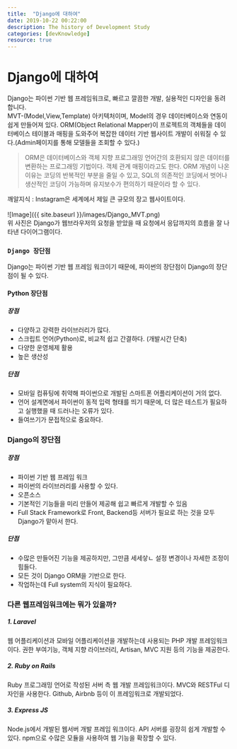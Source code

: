 ```yaml
---
title:  "Django에 대하여"
date: 2019-10-22 00:22:00
description: The history of Development Study
categories: [devKnowledge]
resource: true
---
```

# Django에 대하여
Django는 파이썬 기반 웹 프레임워크로, 빠르고 깔끔한 개발, 실용적인 디자인을 동려합니다. <br>
MVT-(Model,View,Template) 아키텍처이며, Model의 경우 데이터베이스와 연동이 쉽게 만들어져 있다.
ORM(Object Relational Mapper)이 프로젝트의 객체들을 데이터베이스 테이블과 매핑을 도와주어 복잡한 데이터 기반 웹사이트 개발이 쉬워질 수 있다.(Admin페이지를 통해 모델들을 조회할 수 있다.)<br>

> ORM은 데이터베이스와 객체 지향 프로그래밍 언어간의 호환되지 않은 데이터를 변환하는 프로그래밍 기법이다. 객체 관계 매핑이라고도 한다.
ORM 개념이 나온 이유는 코딩의 반복적인 부분을 줄일 수 있고, SQL의 의존적인 코딩에서 벗어나 생산적인 코딩이 가능하며 유지보수가 편의하기 때문이라 할 수 있다.


깨알지식 : Instagram은 세계에서 제일 큰 규모의 장고 웹사이트이다. <br>
<br>
![Image]({{ site.baseurl }}/images/Django_MVT.png)
<br>
위 사진은 Django가 웹브라우저의 요청을 받았을 때 요청에서 응답까지의 흐름을 잘 나타낸 다이어그램이다.

### `Django 장단점`
Django는 파이썬 기반 웹 프레임 워크이기 때문에, 파이썬의 장단점이 Django의 장단점이 될 수 있다.

#### Python 장단점
##### 장점
- 다양하고 강력한 라이브러리가 많다.
- 스크립트 언어(Python)로, 비교적 쉽고 간결하다. (개발시간 단축)
- 다양한 운영체제 활용
- 높은 생산성

##### 단점
- 모바일 컴퓨팅에 취약해 파이썬으로 개발된 스마트폰 어플리케이션이 거의 없다.
- 언어 설계면에서 파이썬이 동적 입력 형태를 띄기 때문에, 더 많은 테스트가 필요하고 실행했을 때 드러나는 오류가 있다.
- 들여쓰기가 문접적으로 중요하다.

### Django의 장단점

##### 장점
- 파이썬 기반 웹 프레임 워크
- 파이썬의 라이브러리를 사용할 수 있다.
- 오픈소스
- 기본적인 기능들을 미리 만들어 제공해 쉽고 빠르게 개발할 수 있음
- Full Stack Framework로 Front, Backend등 서버가 필요로 하는 것을 모두 Django가 맡아서 한다.

##### 단점
- 수많은 만들어진 기능을 제공하지만, 그만큼 세세샇ㄴ 설정 변경이나 자세한 조정이 힘들다.
- 모든 것이 Django ORM을 기반으로 한다.
- 작업하는데 Full system의 지식이 필요하다.

### 다른 웹프레임워크에는 뭐가 있을까?
##### 1. Laravel
웹 어플리케이션과 모바일 어플리케이션을 개발하는데 사용되는 PHP 개발 프레임워크이다.
권한 부여기능, 객체 지향 라이브러리, Artisan, MVC 지원 등의 기능을 제공한다.

##### 2. Ruby on Rails
Ruby 프로그래밍 언어로 작성된 서버 측 웹 개발 프레임워크이다.
MVC와 RESTFul 디자인을 사용한다. Github, Airbnb 등이 이 프레임워크로 개발되었다.

##### 3. Express JS
Node.js에서 개발된 웹서버 개발 프레임 워크이다.
API 서버를 굉장히 쉽게 개발할 수 있다. npm으로 수많은 모듈을 사용하여 웹 기능을 확장할 수 있다.
